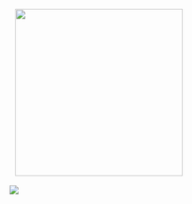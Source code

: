             
<img src="https://cdn.discordapp.com/attachments/1212682789695004713/1219943348215873637/gifmaker_me_1.gif?ex=660d23c7&is=65faaec7&hm=93d6d3a2677ef733623ccb61623f3583ae227a9ff01309362a83286555200ac2&" width="300px" height="300px">

                  <img src="https://cdn.discordapp.com/attachments/1212682789695004713/1219946479192375296/Untitled10_20240320175306.png?ex=660d26b2&is=65fab1b2&hm=e2146e045d30bf56ee0c4940c4e4c73c3e529327d16beb407f63eab3f5a03076&">
    

<!--
**aroaceyinyang/aroaceyinyang** is a ✨ _special_ ✨ repository because its `README.md` (this file) appears on your GitHub profile.

Here are some ideas to get you started:

- 🔭 I’m currently working on ...
- 🌱 I’m currently learning ...
- 👯 I’m looking to collaborate on ...
- 🤔 I’m looking for help with ...
- 💬 Ask me about ...
- 📫 How to reach me: ...
- 😄 Pronouns: ...
- ⚡ Fun fact: ...
-->
